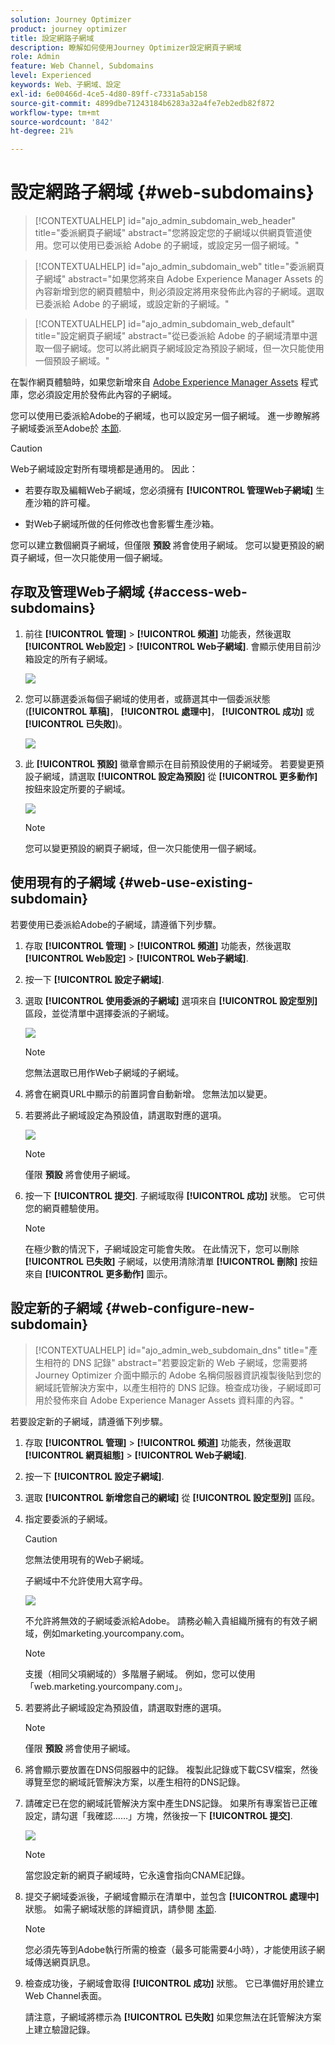 ```yaml
---
solution: Journey Optimizer
product: journey optimizer
title: 設定網路子網域
description: 瞭解如何使用Journey Optimizer設定網頁子網域
role: Admin
feature: Web Channel, Subdomains
level: Experienced
keywords: Web、子網域、設定
exl-id: 6e00466d-4ce5-4d80-89ff-c7331a5ab158
source-git-commit: 4899dbe71243184b6283a32a4fe7eb2edb82f872
workflow-type: tm+mt
source-wordcount: '842'
ht-degree: 21%

---
```


# 設定網路子網域 {#web-subdomains}

>[!CONTEXTUALHELP]
>id="ajo_admin_subdomain_web_header"
>title="委派網頁子網域"
>abstract="您將設定您的子網域以供網頁管道使用。您可以使用已委派給 Adobe 的子網域，或設定另一個子網域。"

>[!CONTEXTUALHELP]
>id="ajo_admin_subdomain_web"
>title="委派網頁子網域"
>abstract="如果您將來自 Adobe Experience Manager Assets 的內容新增到您的網頁體驗中，則必須設定將用來發佈此內容的子網域。選取已委派給 Adobe 的子網域，或設定新的子網域。"

>[!CONTEXTUALHELP]
>id="ajo_admin_subdomain_web_default"
>title="設定網頁子網域"
>abstract="從已委派給 Adobe 的子網域清單中選取一個子網域。您可以將此網頁子網域設定為預設子網域，但一次只能使用一個預設子網域。"

在製作網頁體驗時，如果您新增來自 [Adobe Experience Manager Assets](../content-management/assets.md) 程式庫，您必須設定用於發佈此內容的子網域。

您可以使用已委派給Adobe的子網域，也可以設定另一個子網域。 進一步瞭解將子網域委派至Adobe於 [本節](../configuration/delegate-subdomain.md).

>[!CAUTION]
>
>Web子網域設定對所有環境都是通用的。 因此：
>
>* 若要存取及編輯Web子網域，您必須擁有 **[!UICONTROL 管理Web子網域]** 生產沙箱的許可權。
>
> * 對Web子網域所做的任何修改也會影響生產沙箱。

您可以建立數個網頁子網域，但僅限 **預設** 將會使用子網域。 您可以變更預設的網頁子網域，但一次只能使用一個子網域。

## 存取及管理Web子網域 {#access-web-subdomains}

1. 前往 **[!UICONTROL 管理]** > **[!UICONTROL 頻道]** 功能表，然後選取 **[!UICONTROL Web設定]** > **[!UICONTROL Web子網域]**. 會顯示使用目前沙箱設定的所有子網域。

   ![](assets/web-access-subdomains.png)

1. 您可以篩選委派每個子網域的使用者，或篩選其中一個委派狀態(**[!UICONTROL 草稿]**， **[!UICONTROL 處理中]**， **[!UICONTROL 成功]** 或 **[!UICONTROL 已失敗]**)。

   ![](assets/web-filter-subdomains.png)

1. 此 **[!UICONTROL 預設]** 徽章會顯示在目前預設使用的子網域旁。 若要變更預設子網域，請選取 **[!UICONTROL 設定為預設]** 從 **[!UICONTROL 更多動作]** 按鈕來設定所要的子網域。

   ![](assets/web-subdomain-default.png)

   >[!NOTE]
   >
   >您可以變更預設的網頁子網域，但一次只能使用一個子網域。

## 使用現有的子網域 {#web-use-existing-subdomain}

若要使用已委派給Adobe的子網域，請遵循下列步驟。

1. 存取 **[!UICONTROL 管理]** > **[!UICONTROL 頻道]** 功能表，然後選取 **[!UICONTROL Web設定]** > **[!UICONTROL Web子網域]**.

1. 按一下 **[!UICONTROL 設定子網域]**.

1. 選取 **[!UICONTROL 使用委派的子網域]** 選項來自 **[!UICONTROL 設定型別]** 區段，並從清單中選擇委派的子網域。

   ![](assets/web-subdomain-details.png)

   >[!NOTE]
   >
   >您無法選取已用作Web子網域的子網域。

1. 將會在網頁URL中顯示的前置詞會自動新增。 您無法加以變更。

1. 若要將此子網域設定為預設值，請選取對應的選項。

   ![](assets/web-subdomain-details-default.png)

   >[!NOTE]
   >
   >僅限 **預設** 將會使用子網域。

1. 按一下 **[!UICONTROL 提交]**. 子網域取得 **[!UICONTROL 成功]** 狀態。 它可供您的網頁體驗使用。

   >[!NOTE]
   >
   >在極少數的情況下，子網域設定可能會失敗。 在此情況下，您可以刪除 **[!UICONTROL 已失敗]** 子網域，以使用清除清單 **[!UICONTROL 刪除]** 按鈕來自 **[!UICONTROL 更多動作]** 圖示。

## 設定新的子網域 {#web-configure-new-subdomain}

>[!CONTEXTUALHELP]
>id="ajo_admin_web_subdomain_dns"
>title="產生相符的 DNS 記錄"
>abstract="若要設定新的 Web 子網域，您需要將 Journey Optimizer 介面中顯示的 Adobe 名稱伺服器資訊複製後貼到您的網域託管解決方案中，以產生相符的 DNS 記錄。檢查成功後，子網域即可用於發佈來自 Adobe Experience Manager Assets 資料庫的內容。"

若要設定新的子網域，請遵循下列步驟。

1. 存取 **[!UICONTROL 管理]** > **[!UICONTROL 頻道]** 功能表，然後選取 **[!UICONTROL 網頁組態]** > **[!UICONTROL Web子網域]**.

1. 按一下 **[!UICONTROL 設定子網域]**.

1. 選取 **[!UICONTROL 新增您自己的網域]** 從 **[!UICONTROL 設定型別]** 區段。

1. 指定要委派的子網域。

   >[!CAUTION]
   >
   >您無法使用現有的Web子網域。
   >
   >子網域中不允許使用大寫字母。

   ![](assets/web-add-your-own-domain.png)

   不允許將無效的子網域委派給Adobe。 請務必輸入貴組織所擁有的有效子網域，例如marketing.yourcompany.com。

   >[!NOTE]
   >
   >支援（相同父項網域的）多階層子網域。 例如，您可以使用「web.marketing.yourcompany.com」。

1. 若要將此子網域設定為預設值，請選取對應的選項。

   >[!NOTE]
   >
   >僅限 **預設** 將會使用子網域。

1. 將會顯示要放置在DNS伺服器中的記錄。 複製此記錄或下載CSV檔案，然後導覽至您的網域託管解決方案，以產生相符的DNS記錄。

1. 請確定已在您的網域託管解決方案中產生DNS記錄。 如果所有專案皆已正確設定，請勾選「我確認……」方塊，然後按一下 **[!UICONTROL 提交]**.

   ![](assets/web-add-your-own-domain-confirm.png)

   >[!NOTE]
   >
   >當您設定新的網頁子網域時，它永遠會指向CNAME記錄。

1. 提交子網域委派後，子網域會顯示在清單中，並包含 **[!UICONTROL 處理中]** 狀態。 如需子網域狀態的詳細資訊，請參閱 [本節](../configuration/about-subdomain-delegation.md#access-delegated-subdomains).<!--Same statuses?-->

   >[!NOTE]
   >
   >您必須先等到Adobe執行所需的檢查（最多可能需要4小時），才能使用該子網域傳送網頁訊息。

1. 檢查成功後，子網域會取得 **[!UICONTROL 成功]** 狀態。 它已準備好用於建立Web Channel表面。

   請注意，子網域將標示為 **[!UICONTROL 已失敗]** 如果您無法在託管解決方案上建立驗證記錄。


<!--
Only a subdomain with the **[!UICONTROL Success]** status can be set as default.
You cannot delete a subdomain with the **[!UICONTROL Processing]** status.
-->
